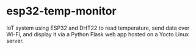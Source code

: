 # esp32-temp-monitor
IoT system using ESP32 and DHT22 to read temperature, send data over Wi-Fi, and display it via a Python Flask web app hosted on a Yocto Linux server.
